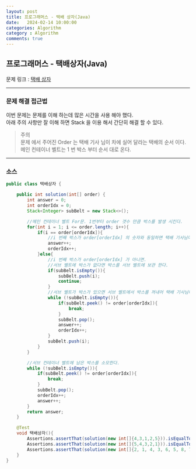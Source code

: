 ```yaml
---
layout: post
title: 프로그래머스 - 택배 상자(Java)
date:   2024-02-14 10:00:00
categories: Algorithm
category : Algorithm
comments: true 
---
```


## 프로그래머스 - 택배상자(Java)

문제 링크 : [택배 상자](https://school.programmers.co.kr/learn/courses/30/lessons/131704)

---

### 문제 해결 접근법

이번 문제는 문제를 이해 하는데 많은 시간을 사용 해야 했다.  
아래 주의 사항만 잘 이해 하면 Stack 을 이용 해서 간단히 해결 할 수 있다.

> 주의    
> 문제 에서 주어진 Order 는 택배 기사 님이 차에 실어 달라는 택배의 순서 이다.  
> 메인 컨테이너 벨트는 1 번 박스 부터 순서 대로 온다.

---


### 소스

```java
public class 택배상자 {

    public int solution(int[] order) {
        int answer = 0;
        int orderIdx = 0;
        Stack<Integer> subBelt = new Stack<>();

        //메인 컨테이너 벨트 For문. 1번부터 order 갯수 만큼 박스를 발생 시킨다.
        for(int i = 1; i <= order.length; i++){
            if(i == order[orderIdx]){
                //i 번째 박스가 order[orderIdx] 의 숫자와 동일하면 택배 기사님이 요청한 순서가 맞으므로 박스를 실고 orderIdx를 증가시킨다.
                answer++;
                orderIdx++;
            }else{
                //i 번째 박스가 order[orderIdx] 가 아니면.
                //서브 벨트에 박스가 없다면 박스를 서브 벨트에 보관 한다.
                if(subBelt.isEmpty()){
                    subBelt.push(i);
                    continue;
                }
                //서브 벨트가 박스가 있으면 서브 벨트에서 박스를 꺼내어 택배 기사님이 요청한 순서의 박스가 있는지 찾아 소모 시킨다.
                while (!subBelt.isEmpty()){
                    if(subBelt.peek() != order[orderIdx]){
                        break;
                    }
                    subBelt.pop();
                    answer++;
                    orderIdx++;
                }
                subBelt.push(i);
            }
        }

        //서브 컨테이너 벨트에 남은 박스를 소모한다.
        while (!subBelt.isEmpty()){
            if(subBelt.peek() != order[orderIdx]){
                break;
            }
            subBelt.pop();
            orderIdx++;
            answer++;
        }
        return answer;
    }

    @Test
    void 택배상자(){
        Assertions.assertThat(solution(new int[]{4,3,1,2,5})).isEqualTo(2);
        Assertions.assertThat(solution(new int[]{5,4,3,2,1})).isEqualTo(5);
        Assertions.assertThat(solution(new int[]{2, 1, 4, 3, 6, 5, 8, 7, 10, 9})).isEqualTo(10);
    }
}
```